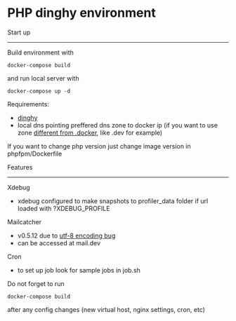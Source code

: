 PHP dinghy environment
===================

Start up
_______________

Build environment with 
```shell
docker-compose build
```
and run local server with
```shell
docker-compose up -d
```

Requirements:
* [dinghy](https://github.com/codekitchen/dinghy)
* local dns pointing preffered dns zone to docker ip (if you want to use zone [different from .docker](https://github.com/codekitchen/dinghy/issues/121), like .dev for example)

If you want to change php version just change image version in phpfpm/Dockerfile


Features
_______________

Xdebug
* xdebug configured to make snapshots to profiler_data folder if url loaded with ?XDEBUG_PROFILE

Mailcatcher
* v0.5.12 due to [utf-8 encoding bug](https://github.com/sj26/mailcatcher/issues/201)
* can be accessed at mail.dev

Cron
* to set up job look for sample jobs in job.sh

Do not forget to run 
```shell
docker-compose build
```
after any config changes (new virtual host, nginx settings, cron, etc)
